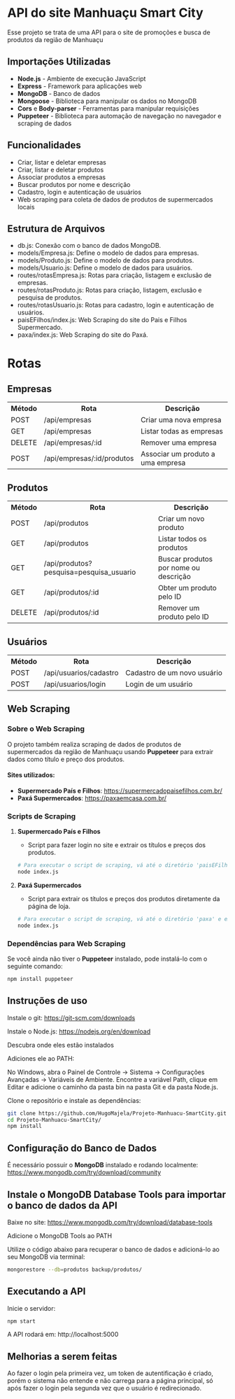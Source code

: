 # API do site Manhuaçu Smart City

Esse projeto se trata de uma API para o site de promoções e busca de produtos da região de Manhuaçu

## Importações Utilizadas  
- **Node.js** - Ambiente de execução JavaScript  
- **Express** - Framework para aplicações web  
- **MongoDB** - Banco de dados
- **Mongoose** - Biblioteca para manipular os dados no MongoDB
- **Cors** e **Body-parser** - Ferramentas para manipular requisições
- **Puppeteer** - Biblioteca para automação de navegação no navegador e scraping de dados

## Funcionalidades  
- Criar, listar e deletar empresas  
- Criar, listar e deletar produtos  
- Associar produtos a empresas  
- Buscar produtos por nome e descrição
- Cadastro, login e autenticação de usuários
- Web scraping para coleta de dados de produtos de supermercados locais

## Estrutura de Arquivos
- db.js: Conexão com o banco de dados MongoDB.
- models/Empresa.js: Define o modelo de dados para empresas.
- models/Produto.js: Define o modelo de dados para produtos.
- models/Usuario.js: Define o modelo de dados para usuários.
- routes/rotasEmpresa.js: Rotas para criação, listagem e exclusão de empresas.
- routes/rotasProduto.js: Rotas para criação, listagem, exclusão e pesquisa de produtos.
- routes/rotasUsuario.js: Rotas para cadastro, login e autenticação de usuários.
- paisEFilhos/index.js: Web Scraping do site do Pais e Filhos Supermercado.
- paxa/index.js: Web Scraping do site do Paxá.

# Rotas

## Empresas
<table>
  <tr>
    <th>Método</th>
    <th>Rota</th>
    <th>Descrição</th>
  </tr>
  <tr>
    <td>POST</td>
    <td>/api/empresas</td>
    <td>Criar uma nova empresa</td>
  </tr>
  <tr>
    <td>GET</td>
    <td>/api/empresas</td>
    <td>Listar todas as empresas</td>
  </tr>
  <tr>
    <td>DELETE</td>
    <td>/api/empresas/:id</td>
    <td>Remover uma empresa</td>
  </tr>
  <tr>
    <td>POST</td>
    <td>/api/empresas/:id/produtos</td>
    <td>Associar um produto a uma empresa</td>
  </tr>
</table>

## Produtos
<table>
  <tr>
    <th>Método</th>
    <th>Rota</th>
    <th>Descrição</th>
  </tr>
  <tr>
    <td>POST</td>
    <td>/api/produtos</td>
    <td>Criar um novo produto</td>
  </tr>
  <tr>
    <td>GET</td>
    <td>/api/produtos</td>
    <td>Listar todos os produtos</td>
  </tr>
  <tr>
    <td>GET</td>
    <td>/api/produtos?pesquisa=pesquisa_usuario</td>
    <td>Buscar produtos por nome ou descrição</td>
  </tr>
  <tr>
    <td>GET</td>
    <td>/api/produtos/:id</td>
    <td>Obter um produto pelo ID</td>
  </tr>
  <tr>
    <td>DELETE</td>
    <td>/api/produtos/:id</td>
    <td>Remover um produto pelo ID</td>
  </tr>
</table>

## Usuários
<table>
  <tr>
    <th>Método</th>
    <th>Rota</th>
    <th>Descrição</th>
  </tr>
  <tr>
    <td>POST</td>
    <td>/api/usuarios/cadastro</td>
    <td>Cadastro de um novo usuário</td>
  </tr>
  <tr>
    <td>POST</td>
    <td>/api/usuarios/login</td>
    <td>Login de um usuário</td>
  </tr>
</table>

## Web Scraping

### Sobre o Web Scraping
O projeto também realiza scraping de dados de produtos de supermercados da região de Manhuaçu usando **Puppeteer** para extrair dados como título e preço dos produtos.

#### Sites utilizados:
- **Supermercado País e Filhos**: https://supermercadopaisefilhos.com.br/
- **Paxá Supermercados**: https://paxaemcasa.com.br/

### Scripts de Scraping

1. **Supermercado País e Filhos**
    - Script para fazer login no site e extrair os títulos e preços dos produtos.

    ```bash
    # Para executar o script de scraping, vá até o diretório 'paisEFilhos' e execute:
    node index.js
    ```

2. **Paxá Supermercados**
    - Script para extrair os títulos e preços dos produtos diretamente da página de loja.

    ```bash
    # Para executar o script de scraping, vá até o diretório 'paxa' e execute:
    node index.js
    ```

### Dependências para Web Scraping

Se você ainda não tiver o **Puppeteer** instalado, pode instalá-lo com o seguinte comando:

```bash
npm install puppeteer
```

## Instruções de uso

Instale o git: https://git-scm.com/downloads

Instale o Node.js: https://nodejs.org/en/download

Descubra onde eles estão instalados

Adiciones ele ao PATH:

No Windows, abra o Painel de Controle → Sistema → Configurações Avançadas → Variáveis de Ambiente.
Encontre a variável Path, clique em Editar e adicione o caminho da pasta bin na pasta Git e da pasta Node.js.

Clone o repositório e instale as dependências:

```bash
git clone https://github.com/HugoMajela/Projeto-Manhuacu-SmartCity.git
cd Projeto-Manhuacu-SmartCity/
npm install
```

## Configuração do Banco de Dados
É necessário possuir o **MongoDB** instalado e rodando localmente: https://www.mongodb.com/try/download/community

## Instale o MongoDB Database Tools para importar o banco de dados da API
Baixe no site: https://www.mongodb.com/try/download/database-tools

Adicione o MongoDB Tools ao PATH

Utilize o código abaixo para recuperar o banco de dados e adicioná-lo ao seu MongoDB via terminal:

```bash
mongorestore --db=produtos backup/produtos/
```

## Executando a API
Inicie o servidor:

```bash
npm start
```
A API rodará em: http://localhost:5000

## Melhorias a serem feitas

Ao fazer o login pela primeira vez, um token de autentificação é criado, porém o sistema não entende
e não carrega para a página principal, só após fazer o login pela segunda vez que o usuário é redirecionado.
